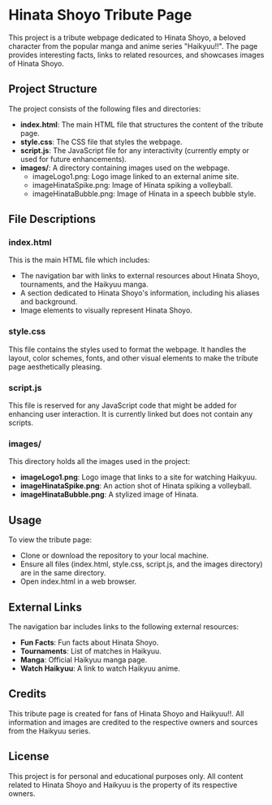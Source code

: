 # Hinata Shoyo Tribute Page
This project is a tribute webpage dedicated to Hinata Shoyo, a beloved character from the popular manga and anime series "Haikyuu!!". The page provides interesting facts, links to related resources, and showcases images of Hinata Shoyo.

## Project Structure
The project consists of the following files and directories:

- **index.html**: The main HTML file that structures the content of the tribute page.
- **style.css**: The CSS file that styles the webpage.
- **script.js**: The JavaScript file for any interactivity (currently empty or used for future enhancements).
- **images/**: A directory containing images used on the webpage.
  - imageLogo1.png: Logo image linked to an external anime site.
  - imageHinataSpike.png: Image of Hinata spiking a volleyball.
  - imageHinataBubble.png: Image of Hinata in a speech bubble style.
 
## File Descriptions
### index.html
This is the main HTML file which includes:

- The navigation bar with links to external resources about Hinata Shoyo, tournaments, and the Haikyuu manga.
- A section dedicated to Hinata Shoyo's information, including his aliases and background.
- Image elements to visually represent Hinata Shoyo.
  
### style.css
This file contains the styles used to format the webpage. It handles the layout, color schemes, fonts, and other visual elements to make the tribute page aesthetically pleasing.

### script.js
This file is reserved for any JavaScript code that might be added for enhancing user interaction. It is currently linked but does not contain any scripts.

### images/
This directory holds all the images used in the project:

- **imageLogo1.png**: Logo image that links to a site for watching Haikyuu.
- **imageHinataSpike.png**: An action shot of Hinata spiking a volleyball.
- **imageHinataBubble.png**: A stylized image of Hinata.
  
## Usage
To view the tribute page:

- Clone or download the repository to your local machine.
- Ensure all files (index.html, style.css, script.js, and the images directory) are in the same directory.
- Open index.html in a web browser.
  
## External Links
The navigation bar includes links to the following external resources:

- **Fun Facts**: Fun facts about Hinata Shoyo.
- **Tournaments**: List of matches in Haikyuu.
- **Manga**: Official Haikyuu manga page.
- **Watch Haikyuu**: A link to watch Haikyuu anime.
  
## Credits
This tribute page is created for fans of Hinata Shoyo and Haikyuu!!. All information and images are credited to the respective owners and sources from the Haikyuu series.

## License
This project is for personal and educational purposes only. All content related to Hinata Shoyo and Haikyuu is the property of its respective owners.
